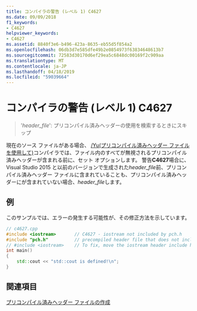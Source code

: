 ```yaml
---
title: コンパイラの警告 (レベル 1) C4627
ms.date: 09/09/2018
f1_keywords:
- C4627
helpviewer_keywords:
- C4627
ms.assetid: 8840f3e6-b496-423a-8635-eb55d5f854a2
ms.openlocfilehash: 06db3d7e585dfe49b2e0854973f63834648613b7
ms.sourcegitcommit: 72583d30170d6ef29ea5c6848dc00169f2c909aa
ms.translationtype: MT
ms.contentlocale: ja-JP
ms.lasthandoff: 04/18/2019
ms.locfileid: "59039664"
---
```

# <a name="compiler-warning-level-1-c4627"></a>コンパイラの警告 (レベル 1) C4627

> '*header_file*': プリコンパイル済みヘッダーの使用を検索するときにスキップ

現在のソース ファイルがある場合、 [/Yu\(プリコンパイル済みヘッダー ファイルを使用して)](../../build/reference/yu-use-precompiled-header-file.md)コンパイラでは、ファイル内のすべてが無視されるプリコンパイル済みヘッダーが含まれる前に、セット オプションします。 警告**C4627**場合に、Visual Studio 2015 と以前のバージョンで生成された*header_file*前、プリコンパイル済みヘッダー ファイルに含まれていることも、プリコンパイル済みヘッダーにが含まれていない場合、*header_file*します。

## <a name="example"></a>例

このサンプルでは、エラーの発生する可能性が、その修正方法を示しています。

```cpp
// c4627.cpp
#include <iostream>       // C4627 - iostream not included by pch.h
#include "pch.h"          // precompiled header file that does not include iostream
// #include <iostream>    // To fix, move the iostream header include here from above
int main()
{
    std::cout << "std::cout is defined!\n";
}
```

## <a name="see-also"></a>関連項目

[プリコンパイル済みヘッダー ファイルの作成](../../build/creating-precompiled-header-files.md)
